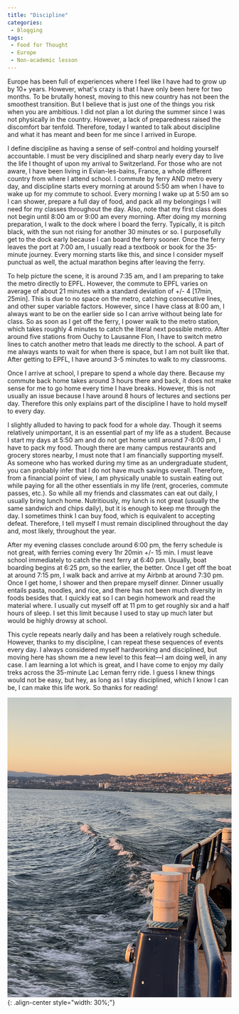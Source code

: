 ```yaml
---
title: "Discipline"
categories:
 - Blogging
tags:
 - Food for Thought
 - Europe
 - Non-academic lesson
---
```

 
Europe has been full of experiences where I feel like I have had to grow up by 10+ years. However, what's crazy is that I have only been here for two months. To be brutally honest, moving to this new country has not been the smoothest transition. But I believe that is just one of the things you risk when you are ambitious. I did not plan a lot during the summer since I was not physically in the country. However, a lack of preparedness raised the discomfort bar tenfold. Therefore, today I wanted to talk about discipline and what it has meant and been for me since I arrived in Europe.
 
I define discipline as having a sense of self-control and holding yourself accountable. I must be very disciplined and sharp nearly every day to live the life I thought of upon my arrival to Switzerland. For those who are not aware, I have been living in Evian-les-bains, France, a whole different country from where I attend school. I commute by ferry AND metro every day, and discipline starts every morning at around 5:50 am when I have to wake up for my commute to school. Every morning I wake up at 5:50 am so I can shower, prepare a full day of food, and pack all my belongings I will need for my classes throughout the day. Also, note that my first class does not begin until 8:00 am or 9:00 am every morning. After doing my morning preparation, I walk to the dock where I board the ferry. Typically, it is pitch black, with the sun not rising for another 30 minutes or so. I purposefully get to the dock early because I can board the ferry sooner. Once the ferry leaves the port at 7:00 am, I usually read a textbook or book for the 35-minute journey. Every morning starts like this, and since I consider myself punctual as well, the actual marathon begins after leaving the ferry.
 
To help picture the scene, it is around 7:35 am, and I am preparing to take the metro directly to EPFL. However, the commute to EPFL varies on average of about 21 minutes with a standard deviation of +/- 4 [17min, 25min]. This is due to no space on the metro, catching consecutive lines, and other super variable factors. However, since I have class at 8:00 am, I always want to be on the earlier side so I can arrive without being late for class. So as soon as I get off the ferry, I power walk to the metro station, which takes roughly 4 minutes to catch the literal next possible metro. After around five stations from Ouchy to Lausanne Flon, I have to switch metro lines to catch another metro that leads me directly to the school. A part of me always wants to wait for when there is space, but I am not built like that. After getting to EPFL, I have around 3-5 minutes to walk to my classrooms.
 
Once I arrive at school, I prepare to spend a whole day there. Because my commute back home takes around 3 hours there and back, it does not make sense for me to go home every time I have breaks. However, this is not usually an issue because I have around 8 hours of lectures and sections per day. Therefore this only explains part of the discipline I have to hold myself to every day.
 
I slightly alluded to having to pack food for a whole day. Though it seems relatively unimportant, it is an essential part of my life as a student. Because I start my days at 5:50 am and do not get home until around 7-8:00 pm, I have to pack my food. Though there are many campus restaurants and grocery stores nearby, I must note that I am financially supporting myself. As someone who has worked during my time as an undergraduate student, you can probably infer that I do not have much savings overall. Therefore, from a financial point of view, I am physically unable to sustain eating out while paying for all the other essentials in my life (rent, groceries, commute passes, etc.). So while all my friends and classmates can eat out daily, I usually bring lunch home. Nutritiously, my lunch is not great (usually the same sandwich and chips daily), but it is enough to keep me through the day. I sometimes think I can buy food, which is equivalent to accepting defeat. Therefore, I tell myself I must remain disciplined throughout the day and, most likely, throughout the year.
 
After my evening classes conclude around 6:00 pm, the ferry schedule is not great, with ferries coming every 1hr 20min +/- 15 min. I must leave school immediately to catch the next ferry at 6:40 pm. Usually, boat boarding begins at 6:25 pm, so the earlier, the better. Once I get off the boat at around 7:15 pm, I walk back and arrive at my Airbnb at around 7:30 pm. Once I get home, I shower and then prepare myself dinner. Dinner usually entails pasta, noodles, and rice, and there has not been much diversity in foods besides that. I quickly eat so I can begin homework and read the material where. I usually cut myself off at 11 pm to get roughly six and a half hours of sleep. I set this limit because I used to stay up much later but would be highly drowsy at school.
 
This cycle repeats nearly daily and has been a relatively rough schedule. However, thanks to my discipline, I can repeat these sequences of events every day. I always considered myself hardworking and disciplined, but moving here has shown me a new level to this feat—I am doing well, in any case. I am learning a lot which is great, and I have come to enjoy my daily treks across the 35-minute Lac Leman ferry ride. I guess I knew things would not be easy, but hey, as long as I stay disciplined, which I know I can be, I can make this life work. So thanks for reading!
 
![image-center](/images/post_photos/boat.JPG){: .align-center style="width: 30%;"}
 

